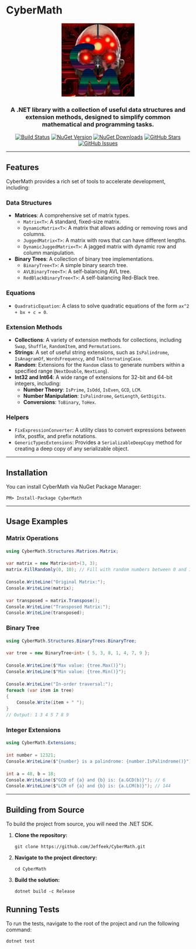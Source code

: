# CyberMath

<p align="center">
  <img src="https://raw.githubusercontent.com/Jeffeek/CyberMath/master/cyberMath.png" alt="CyberMath Logo" width="200"/>
</p>

<h3 align="center">A .NET library with a collection of useful data structures and extension methods, designed to simplify common mathematical and programming tasks.</h3>

<p align="center">
  <a href="https://github.com/Jeffeek/CyberMath/actions/workflows/dotnet.yml"><img src="https://img.shields.io/github/workflow/status/Jeffeek/CyberMath/.NET?style=for-the-badge&logo=github" alt="Build Status"></a>
  <a href="https://www.nuget.org/packages/CyberMath"><img src="https://img.shields.io/nuget/v/CyberMath?style=for-the-badge&logo=nuget" alt="NuGet Version"></a>
  <a href="https://www.nuget.org/packages/CyberMath"><img src="https://img.shields.io/nuget/dt/CyberMath?style=for-the-badge&logo=nuget" alt="NuGet Downloads"></a>
  <a href="https://github.com/Jeffeek/CyberMath/stargazers"><img src="https://img.shields.io/github/stars/Jeffeek/CyberMath?style=for-the-badge&logo=github" alt="GitHub Stars"></a>
  <a href="https://github.com/Jeffeek/CyberMath/issues"><img src="https://img.shields.io/github/issues/Jeffeek/CyberMath?style=for-the-badge&logo=github" alt="GitHub Issues"></a>
</p>

---

## Features

CyberMath provides a rich set of tools to accelerate development, including:

### Data Structures

- **Matrices**: A comprehensive set of matrix types.
  - `Matrix<T>`: A standard, fixed-size matrix.
  - `DynamicMatrix<T>`: A matrix that allows adding or removing rows and columns.
  - `JuggedMatrix<T>`: A matrix with rows that can have different lengths.
  - `DynamicJuggedMatrix<T>`: A jagged matrix with dynamic row and column manipulation.
- **Binary Trees**: A collection of binary tree implementations.
  - `BinaryTree<T>`: A simple binary search tree.
  - `AVLBinaryTree<T>`: A self-balancing AVL tree.
  - `RedBlackBinaryTree<T>`: A self-balancing Red-Black tree.

### Equations

- `QuadraticEquation`: A class to solve quadratic equations of the form `ax^2 + bx + c = 0`.

### Extension Methods

- **Collections**: A variety of extension methods for collections, including `Swap`, `Shuffle`, `RandomItem`, and `Permutations`.
- **Strings**: A set of useful string extensions, such as `IsPalindrome`, `IsAnagramOf`, `WordsFrequency`, and `ToAlternatingCase`.
- **Random**: Extensions for the `Random` class to generate numbers within a specified range (`NextDouble`, `NextLong`).
- **Int32 and Int64**: A wide range of extensions for 32-bit and 64-bit integers, including:
  - **Number Theory**: `IsPrime`, `IsOdd`, `IsEven`, `GCD`, `LCM`.
  - **Number Manipulation**: `IsPalindrome`, `GetLength`, `GetDigits`.
  - **Conversions**: `ToBinary`, `ToHex`.

### Helpers

- `FixExpressionConverter`: A utility class to convert expressions between infix, postfix, and prefix notations.
- `GenericTypesExtensions`: Provides a `SerializableDeepCopy` method for creating a deep copy of any serializable object.

---

## Installation

You can install CyberMath via NuGet Package Manager:

```shell
PM> Install-Package CyberMath
```

---

## Usage Examples

### Matrix Operations

```csharp
using CyberMath.Structures.Matrices.Matrix;

var matrix = new Matrix<int>(3, 3);
matrix.FillRandomly(0, 10); // Fill with random numbers between 0 and 10

Console.WriteLine("Original Matrix:");
Console.WriteLine(matrix);

var transposed = matrix.Transpose();
Console.WriteLine("Transposed Matrix:");
Console.WriteLine(transposed);
```

### Binary Tree

```csharp
using CyberMath.Structures.BinaryTrees.BinaryTree;

var tree = new BinaryTree<int> { 5, 3, 8, 1, 4, 7, 9 };

Console.WriteLine($"Max value: {tree.Max()}");
Console.WriteLine($"Min value: {tree.Min()}");

Console.WriteLine("In-order traversal:");
foreach (var item in tree)
{
    Console.Write(item + " ");
}
// Output: 1 3 4 5 7 8 9
```

### Integer Extensions

```csharp
using CyberMath.Extensions;

int number = 12321;
Console.WriteLine($"{number} is a palindrome: {number.IsPalindrome()}"); // True

int a = 48, b = 18;
Console.WriteLine($"GCD of {a} and {b} is: {a.GCD(b)}"); // 6
Console.WriteLine($"LCM of {a} and {b} is: {a.LCM(b)}"); // 144
```

---

## Building from Source

To build the project from source, you will need the .NET SDK. 

1.  **Clone the repository:**
    ```shell
    git clone https://github.com/Jeffeek/CyberMath.git
    ```
2.  **Navigate to the project directory:**
    ```shell
    cd CyberMath
    ```
3.  **Build the solution:**
    ```shell
    dotnet build -c Release
    ```

## Running Tests

To run the tests, navigate to the root of the project and run the following command:

```shell
dotnet test
```